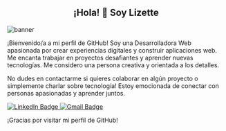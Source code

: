 <div id=header align=center>
  <h2>¡Hola! 👋 Soy Lizette</h2>
</div>

![banner](https://camo.githubusercontent.com/cb3d8a54bb69b30003dd51290d740c041e812df4d5dd2c45c3d1bd7a8e74e391/68747470733a2f2f696b2e696d6167656b69742e696f2f6a6f796365517565727562696e6f2f706572736f6e6167656d5f4d4c62567679624d62372e676966)  

¡Bienvenido/a a mi perfil de GitHub! Soy una Desarrolladora Web apasionada por crear experiencias digitales y construir aplicaciones web. Me encanta trabajar en proyectos desafiantes y aprender nuevas tecnologías. Me considero una persona creativa y orientada a los detalles.



No dudes en contactarme si quieres colaborar en algún proyecto o simplemente charlar sobre tecnología! Estoy emocionada de conectar con personas apasionadas y aprender juntos.
<div id="badges" align=left>
  <a href="https://www.linkedin.com/in/lizetteperez-correa/">
    <img src="https://img.shields.io/badge/LinkedIn-cccccb?style=for-the-badge&logo=linkedin&logoColor=dc5831" alt="LinkedIn Badge"/>
  </a>
  <a href="lizette.perezcorrea@gmail.com">
    <img src="https://img.shields.io/badge/Gmail-cccccb?style=for-the-badge&logo=gmail&logoColor=dc5831" alt="Gmail Badge"//>
  </a>
</div>

¡Gracias por visitar mi perfil de GitHub!
